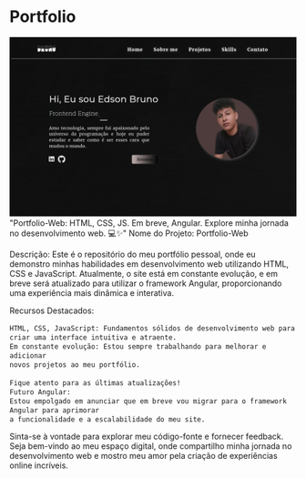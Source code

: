 # Portfolio
![dev](./img.png)
"Portfolio-Web: HTML, CSS, JS. Em breve, Angular. Explore minha jornada no desenvolvimento web. 💻✨"
Nome do Projeto: Portfolio-Web

Descrição: Este é o repositório do meu portfólio pessoal, onde eu demonstro minhas habilidades em desenvolvimento web utilizando HTML, CSS e JavaScript. Atualmente, o site está em constante evolução, e em breve será atualizado para utilizar o framework Angular, proporcionando uma experiência mais dinâmica e interativa.

Recursos Destacados:

    HTML, CSS, JavaScript: Fundamentos sólidos de desenvolvimento web para
    criar uma interface intuitiva e atraente.
    Em constante evolução: Estou sempre trabalhando para melhorar e adicionar
    novos projetos ao meu portfólio.
    
    Fique atento para as últimas atualizações!
    Futuro Angular: 
    Estou empolgado em anunciar que em breve vou migrar para o framework
    Angular para aprimorar
    a funcionalidade e a escalabilidade do meu site.

Sinta-se à vontade para explorar meu código-fonte e fornecer feedback. Seja bem-vindo ao meu espaço digital, onde compartilho minha jornada no desenvolvimento web e mostro meu amor pela criação de experiências online incríveis.
